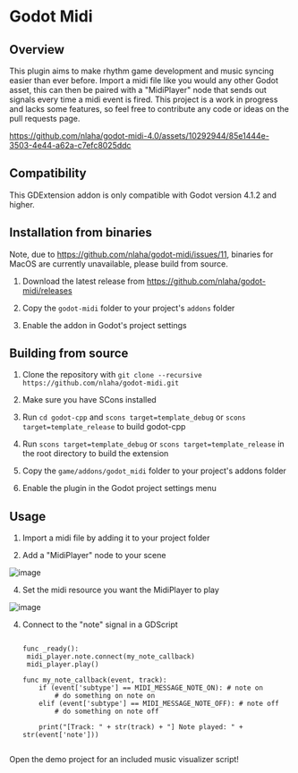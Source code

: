 # Godot Midi

## Overview

This plugin aims to make rhythm game development and music syncing easier than ever before. Import a midi file like you would any other Godot asset, this can then be paired with a "MidiPlayer" node that sends out signals every time a midi event is fired. This project is a work in progress and lacks some features, so feel free to contribute any code or ideas on the pull requests page.

https://github.com/nlaha/godot-midi-4.0/assets/10292944/85e1444e-3503-4e44-a62a-c7efc8025ddc

## Compatibility

This GDExtension addon is only compatible with Godot version 4.1.2 and higher.

## Installation from binaries

Note, due to https://github.com/nlaha/godot-midi/issues/11, binaries for MacOS are currently unavailable, please build from source.

1. Download the latest release from https://github.com/nlaha/godot-midi/releases

2. Copy the `godot-midi` folder to your project's `addons` folder
   
4. Enable the addon in Godot's project settings

## Building from source

1. Clone the repository with `git clone --recursive https://github.com/nlaha/godot-midi.git`

2. Make sure you have SCons installed

3. Run `cd godot-cpp` and `scons target=template_debug` or `scons target=template_release` to build godot-cpp

4. Run `scons target=template_debug` or `scons target=template_release` in the root directory to build the extension

5. Copy the `game/addons/godot_midi` folder to your project's addons folder

6. Enable the plugin in the Godot project settings menu

## Usage

1. Import a midi file by adding it to your project folder

2. Add a "MidiPlayer" node to your scene

![image](https://github.com/nlaha/godot-midi-4.0/assets/10292944/30c15ea4-ae06-4baf-8248-c995b0a2dc2f)

4. Set the midi resource you want the MidiPlayer to play

![image](https://github.com/nlaha/godot-midi-4.0/assets/10292944/7e2e019e-290b-4580-b2ca-4506263f14c0)

4. Connect to the "note" signal in a GDScript

   ```gdscript

   func _ready():
    midi_player.note.connect(my_note_callback)
    midi_player.play()

   func my_note_callback(event, track):
       if (event['subtype'] == MIDI_MESSAGE_NOTE_ON): # note on
           # do something on note on
       elif (event['subtype'] == MIDI_MESSAGE_NOTE_OFF): # note off
           # do something on note off

       print("[Track: " + str(track) + "] Note played: " + str(event['note']))


   ```

Open the demo project for an included music visualizer script!
